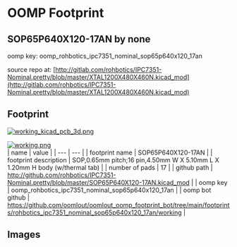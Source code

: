 # OOMP Footprint  
## SOP65P640X120-17AN  by none  
  
oomp key: oomp_rohbotics_ipc7351_nominal_sop65p640x120_17an  
  
source repo at: [http://gitlab.com/rohbotics/IPC7351-Nominal.pretty/blob/master/XTAL1200X480X460N.kicad_mod](http://gitlab.com/rohbotics/IPC7351-Nominal.pretty/blob/master/XTAL1200X480X460N.kicad_mod)  
## Footprint  
  
[![working_kicad_pcb_3d.png](working_kicad_pcb_3d_600.png)](working_kicad_pcb_3d.png)  
  
[![working.png](working_600.png)](working.png)  
| name | value | 
| --- | --- | 
| footprint name | SOP65P640X120-17AN | 
| footprint description | SOP,0.65mm pitch;16 pin,4.50mm W X 5.10mm L X 1.20mm H body (w/thermal tab) | 
| number of pads | 17 | 
| github path | http://github.com/rohbotics/IPC7351-Nominal.pretty/blob/master/SOP65P640X120-17AN.kicad_mod | 
| oomp key | oomp_rohbotics_ipc7351_nominal_sop65p640x120_17an | 
| oomp bot github | https://github.com/oomlout/oomlout_oomp_footprint_bot/tree/main/footprints/rohbotics_ipc7351_nominal_sop65p640x120_17an/working | 
## Images  
